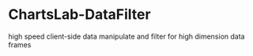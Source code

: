 # ChartsLab-DataFilter
high speed client-side data manipulate and filter for high dimension data frames
